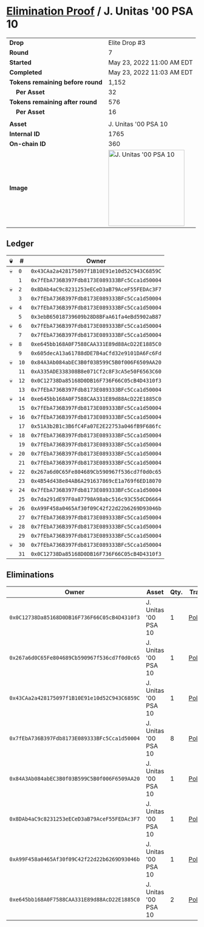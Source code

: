 # [Elimination Proof](./readme.md) / J. Unitas &#039;00 PSA 10

|||
|---|---|
| **Drop** | Elite Drop #3 |
| **Round** | 7 |
| **Started** | May 23, 2022 11:00 AM EDT |
| **Completed** | May 23, 2022 11:03 AM EDT |
| **Tokens remaining before round** | 1,152 |
| **&nbsp;&nbsp;&nbsp;&nbsp;Per Asset** | 32 |
| **Tokens remaining after round** | 576 |
| **&nbsp;&nbsp;&nbsp;&nbsp;Per Asset** | 16 |
| | |
| **Asset** | J. Unitas &#039;00 PSA 10 |
| **Internal ID** | 1765 |
| **On-chain ID** | 360 |
| **Image** | <img src="https://tcdn.blokpax.com/9648a5d9-1850-4a86-9f7b-1ffd77e3b7b1/2c94139071d56c6aa3e9f85d45fce5803656ff58d5f2c8989adf5ae9ac7d978a.png" height="200" alt="J. Unitas &#039;00 PSA 10" /> |

## Ledger

| 💀 | # | Owner |
| --- | --- | --- |
| 💀 | `0` | `0x43CAa2a428175097f1B10E91e10d52C943C6859C` |
|  | `1` | `0x7fEbA736B397Fdb8173E089333BFc5Cca1d50004` |
| 💀 | `2` | `0x8DAb4aC9c8231253eECeD3aB79AceF55FEDAc3F7` |
|  | `3` | `0x7fEbA736B397Fdb8173E089333BFc5Cca1d50004` |
| 💀 | `4` | `0x7fEbA736B397Fdb8173E089333BFc5Cca1d50004` |
|  | `5` | `0x3ebB65018739609b28D8BFaA61fa4eBd5902aB87` |
| 💀 | `6` | `0x7fEbA736B397Fdb8173E089333BFc5Cca1d50004` |
|  | `7` | `0x7fEbA736B397Fdb8173E089333BFc5Cca1d50004` |
| 💀 | `8` | `0xe645bb168A0F7588CAA331E89d88AcD22E1885C0` |
|  | `9` | `0x605decA13a61788dDE7B4aCfd32e9101DA6Fc6Fd` |
| 💀 | `10` | `0x84A3Ab084abEC3B0f03B599C5B0f006F6509AA20` |
|  | `11` | `0xA335ADE338308B8e071Cf2c8F3cA5e50F6563C60` |
| 💀 | `12` | `0x0C12738Da85168D0DB16F736F66C05cB4D4310f3` |
|  | `13` | `0x7fEbA736B397Fdb8173E089333BFc5Cca1d50004` |
| 💀 | `14` | `0xe645bb168A0F7588CAA331E89d88AcD22E1885C0` |
|  | `15` | `0x7fEbA736B397Fdb8173E089333BFc5Cca1d50004` |
| 💀 | `16` | `0x7fEbA736B397Fdb8173E089333BFc5Cca1d50004` |
|  | `17` | `0x51A3b2B1c3B6fC4Fa07E2E22753a046fB9F686fc` |
| 💀 | `18` | `0x7fEbA736B397Fdb8173E089333BFc5Cca1d50004` |
|  | `19` | `0x7fEbA736B397Fdb8173E089333BFc5Cca1d50004` |
| 💀 | `20` | `0x7fEbA736B397Fdb8173E089333BFc5Cca1d50004` |
|  | `21` | `0x7fEbA736B397Fdb8173E089333BFc5Cca1d50004` |
| 💀 | `22` | `0x267a6d0C65Fe804689Cb590967f536cd7f0d0c65` |
|  | `23` | `0x4B54d438e84AB6A291637869cE1a769f6ED18070` |
| 💀 | `24` | `0x7fEbA736B397Fdb8173E089333BFc5Cca1d50004` |
|  | `25` | `0x7da291dE97F0a87798A98abc516c93C55dCD6664` |
| 💀 | `26` | `0xA99F458a0465Af30f09C42f22d22b6269D93046b` |
|  | `27` | `0x7fEbA736B397Fdb8173E089333BFc5Cca1d50004` |
| 💀 | `28` | `0x7fEbA736B397Fdb8173E089333BFc5Cca1d50004` |
|  | `29` | `0x7fEbA736B397Fdb8173E089333BFc5Cca1d50004` |
| 💀 | `30` | `0x7fEbA736B397Fdb8173E089333BFc5Cca1d50004` |
|  | `31` | `0x0C12738Da85168D0DB16F736F66C05cB4D4310f3` |


## Eliminations

| Owner | Asset | Qty. | Transaction |
| --- | --- | --- | --- |
| `0x0C12738Da85168D0DB16F736F66C05cB4D4310f3` | J. Unitas '00 PSA 10 | 1 | [Polygonscan](https://polygonscan.com/tx/0x4d3d086cbc1f6203413cf2f119470b06a7f55f4cf1812cd6a1a8a0060364fe00) |
| `0x267a6d0C65Fe804689Cb590967f536cd7f0d0c65` | J. Unitas '00 PSA 10 | 1 | [Polygonscan](https://polygonscan.com/tx/0x530b981c60430c8bb17852d9f10092da17423f32a254a4253aaf568e92c91b38) |
| `0x43CAa2a428175097f1B10E91e10d52C943C6859C` | J. Unitas '00 PSA 10 | 1 | [Polygonscan](https://polygonscan.com/tx/0x0f616da5e5d4f8028532dd31bd2dfa9d179cbca11e9ac27274fb709097e800f7) |
| `0x7fEbA736B397Fdb8173E089333BFc5Cca1d50004` | J. Unitas '00 PSA 10 | 8 | [Polygonscan](https://polygonscan.com/tx/0xd2273f498c660e00bea8ee9e8709a14fbc898641960eebd62364896f288798a5) |
| `0x84A3Ab084abEC3B0f03B599C5B0f006F6509AA20` | J. Unitas '00 PSA 10 | 1 | [Polygonscan](https://polygonscan.com/tx/0x1e4c0d34e8c87e066572939a46ca210833730ba270acc38213b2c5cae1719c84) |
| `0x8DAb4aC9c8231253eECeD3aB79AceF55FEDAc3F7` | J. Unitas '00 PSA 10 | 1 | [Polygonscan](https://polygonscan.com/tx/0x8784d861b02d3938b1977cc6b8067cd2c1941030a8de158870d8cc5969e6b9af) |
| `0xA99F458a0465Af30f09C42f22d22b6269D93046b` | J. Unitas '00 PSA 10 | 1 | [Polygonscan](https://polygonscan.com/tx/0xb7a4d707fa1bc0139a76af0f42d6d979a942f07c9d95c4809efd144372327bad) |
| `0xe645bb168A0F7588CAA331E89d88AcD22E1885C0` | J. Unitas '00 PSA 10 | 2 | [Polygonscan](https://polygonscan.com/tx/0xf50b62819c399bedc23c2b5364946b1d1497bdc0a8d8dfd1f96a090f3462c629) |
